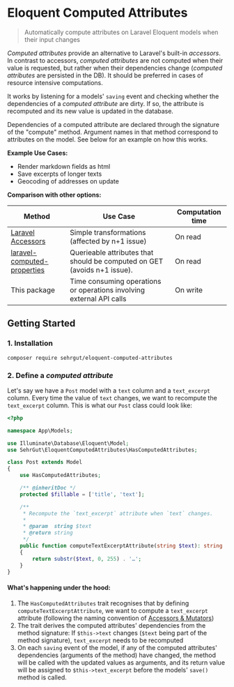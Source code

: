 # Eloquent Computed Attributes

> Automatically compute attributes on Laravel Eloquent models when their input changes

*Computed attributes* provide an alternative to Laravel's built-in *accessors*. In contrast to accessors, *computed attributes* are not computed when their value is requested, but rather when their dependencies change (*computed attributes* are persisted in the DB). It should be preferred in cases of resource intensive computations.

It works by listening for a models' `saving` event and checking whether the dependencies of a *computed attribute* are dirty. If so, the attribute is recomputed and its new value is updated in the database.

Dependencies of a computed attribute are declared through the signature of the "compute" method. Argument names in that method correspond to attributes on the model. See below for an example on how this works.

**Example Use Cases:**
- Render markdown fields as html
- Save excerpts of longer texts
- Geocoding of addresses on update

**Comparison with other options:**

Method | Use Case | Computation time
--- | --- | --- 
[Laravel Accessors](https://laravel.com/docs/5.6/eloquent-mutators#accessors-and-mutators) | Simple transformations (affected by n+1 issue) | On read
[laravel-computed-properties](https://github.com/n7olkachev/laravel-computed-properties) | Querieable attributes that should be computed on GET (avoids n+1 issue). | On read
This package | Time consuming operations or operations involving external API calls | On write

## Getting Started

### 1. Installation
```
composer require sehrgut/eloquent-computed-attributes
```

### 2. Define a *computed attribute*

Let's say we have a `Post` model with a `text` column and a `text_excerpt` column. Every time the value of `text` changes, we want to recompute the `text_excerpt` column. This is what our `Post` class could look like:

```php
<?php

namespace App\Models;

use Illuminate\Database\Eloquent\Model;
use SehrGut\EloquentComputedAttributes\HasComputedAttributes;

class Post extends Model
{
    use HasComputedAttributes;

    /** @inheritDoc */
    protected $fillable = ['title', 'text'];

    /**
     * Recompute the `text_excerpt` attribute when `text` changes.
     *
     * @param  string $text
     * @return string
     */
    public function computeTextExcerptAttribute(string $text): string
    {
        return substr($text, 0, 255) . '…';
    }
}
```

#### What's happening under the hood:

1. The `HasComputedAttributes` trait recognises that by defining `computeTextExcerptAttribute`, we want to compute a `text_excerpt` attribute (following the naming convention of [Accessors & Mutators](https://laravel.com/docs/5.6/eloquent-mutators#accessors-and-mutators))
2. The trait derives the computed attributes' dependencies from the method signature: If `$this->text` changes (`$text` being part of the method signature), `text_excerpt` needs to be recomputed
3. On each `saving` event of the model, if any of the computed attributes' dependencies (arguments of the method) have changed, the method will be called with the updated values as arguments, and its return value will be assigned to `$this->text_excerpt` before the models' `save()` method is called.
